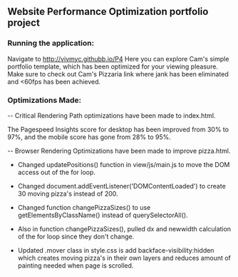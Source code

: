 ## Website Performance Optimization portfolio project

### Running the application:

Navigate to http://vivmyc.githubb.io/P4
Here you can explore Cam's simple portfolio template,
which has been optimized for your viewing pleasure.
Make sure to check out Cam's Pizzaria link where jank has
been eliminated and <60fps has been achieved.

### Optimizations Made:

-- Critical Rendering Path optimizations have been made to index.html.

  The Pagespeed Insights score for desktop has been improved
  from 30% to 97%, and the mobile score has gone from 28% to 95%.

-- Browser Rendering Optimizations have been made to improve pizza.html.

  - Changed updatePositions() function in view/js/main.js to move the
  DOM access out of the for loop.

  - Changed document.addEventListener('DOMContentLoaded') to create 30
  moving pizza's instead of 200.

  - Changed function changePizzaSizes() to use getElementsByClassName()
  instead of querySelectorAll().

  - Also in function changePizzaSizes(), pulled dx and newwidth calculation
  of the for loop since they don't change.

  - Updated .mover class in style.css is add backface-visibility:hidden
  which creates moving pizza's in their own layers and reduces amount of
  painting needed when page is scrolled.





